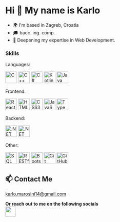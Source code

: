 Hi 👋 My name is Karlo
======================
*   🌍  I'm based in Zagreb, Croatia
*   🎓  bacc. ing. comp.
*   🧠  Deepening my expertise in Web Development.
  
### Skills

Languages:

<p align="left">
<a href="https://en.cppreference.com/w/" target="_blank" rel="noreferrer"><img src="https://raw.githubusercontent.com/danielcranney/readme-generator/main/public/icons/skills/c-colored.svg" width="36" height="36" alt="C" /></a>
<a href="https://en.cppreference.com/w/" target="_blank" rel="noreferrer"><img src="https://img.icons8.com/color/48/000000/c-plus-plus-logo.png" width="36" height="36" alt="C++" /></a>
<a href="https://docs.microsoft.com/en-us/dotnet/csharp/" target="_blank" rel="noreferrer"><img src="https://raw.githubusercontent.com/danielcranney/readme-generator/main/public/icons/skills/csharp-colored.svg" width="36" height="36" alt="C#" /></a>
<a href="https://kotlinlang.org/" target="_blank" rel="noreferrer"><img src="https://raw.githubusercontent.com/danielcranney/readme-generator/main/public/icons/skills/kotlin-colored.svg" width="36" height="36" alt="Kotlin" /></a>
<a href="https://www.oracle.com/java/" target="_blank" rel="noreferrer"><img src="https://raw.githubusercontent.com/danielcranney/readme-generator/main/public/icons/skills/java-colored.svg" width="36" height="36" alt="Java" /></a>
</p>
Frontend:

<p align="left">
<a href="https://reactjs.org/" target="_blank" rel="noreferrer"><img src="https://raw.githubusercontent.com/danielcranney/readme-generator/main/public/icons/skills/react-colored.svg" width="36" height="36" alt="React.js" /></a>
<a href="https://developer.mozilla.org/en-US/docs/Glossary/HTML5" target="_blank" rel="noreferrer"><img src="https://raw.githubusercontent.com/danielcranney/readme-generator/main/public/icons/skills/html5-colored.svg" width="36" height="36" alt="HTML5" /></a>
<a href="https://developer.mozilla.org/en-US/docs/Web/CSS" target="_blank" rel="noreferrer"><img src="https://raw.githubusercontent.com/danielcranney/readme-generator/main/public/icons/skills/css3-colored.svg" width="36" height="36" alt="CSS3" /></a>
<a href="https://developer.mozilla.org/en-US/docs/Web/JavaScript" target="_blank" rel="noreferrer"><img src="https://raw.githubusercontent.com/danielcranney/readme-generator/main/public/icons/skills/javascript-colored.svg" width="36" height="36" alt="JavaScript" /></a>
<a href="https://www.typescriptlang.org/" target="_blank" rel="noreferrer"><img src="https://raw.githubusercontent.com/danielcranney/readme-generator/main/public/icons/skills/typescript-colored.svg" width="36" height="36" alt="TypeScript" /></a>
</p>
Backend:

<p align="left">
<a href="https://dotnet.microsoft.com/" target="_blank" rel="noreferrer"><img src="https://user-images.githubusercontent.com/25181517/121405947-e8371e80-c95d-11eb-9e81-432e077edd40.png" width="36" height="36" alt=".NET" /></a>
<a href="https://dotnet.microsoft.com/apps/aspnet/core" target="_blank" rel="noreferrer"><img src="https://upload.wikimedia.org/wikipedia/commons/thumb/e/ee/.NET_Core_Logo.svg/512px-.NET_Core_Logo.svg.png?20210328084203" width="36" height="36" alt=".NET Core" /></a>
</p>
Other:

<p align="left">
<a href="https://www.microsoft.com/en-us/sql-server" target="_blank" rel="noreferrer"><img src="https://img.icons8.com/color/48/000000/sql.png" width="36" height="36" alt="SQL" /></a>
<a href="https://restfulapi.net/" target="_blank" rel="noreferrer"><img src="https://img.icons8.com/fluency/48/000000/api-settings.png" width="36" height="36" alt="RESTful APIs" /></a>
<a href="https://getbootstrap.com/" target="_blank" rel="noreferrer"><img src="https://raw.githubusercontent.com/danielcranney/readme-generator/main/public/icons/skills/bootstrap-colored.svg" width="36" height="36" alt="Bootstrap" /></a>
<a href="https://git-scm.com/" target="_blank" rel="noreferrer"><img src="https://raw.githubusercontent.com/danielcranney/readme-generator/main/public/icons/skills/git-colored.svg" width="36" height="36" alt="Git" /></a>
<a href="https://github.com/" target="_blank" rel="noreferrer"><img src="https://img.icons8.com/fluent/48/000000/github.png" width="36" height="36" alt="GitHub" /></a>
</p>

## 📫 Contact Me 
karlo.marosini14@gmail.com

<p align="left">
  <strong>Or reach out to me on the following socials</strong><br/>
  <a href="https://www.linkedin.com/in/karlo-marosini-4334ab22b/" target="_blank" rel="noreferrer"><img src="https://raw.githubusercontent.com/danielcranney/readme-generator/main/public/icons/socials/linkedin.svg" width="32" height="32" /></a>
</p>
